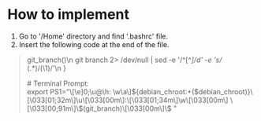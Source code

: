 # How to implement
1) Go to '/Home' directory and find '.bashrc' file.
2) Insert the following code at the end of the file.

> git_branch()\n
>   git branch 2> /dev/null | sed -e '/^[^*]/d' -e 's/* \(.*\)/(\1)/'\n
> }
> <div># Terminal Prompt:</div>
> <div>export PS1="\[\e]0;\u@\h: \w\a\]${debian_chroot:+($debian_chroot)}\[\033[01;32m\]\u\[\033[00m\]:\[\033[01;34m\]\w\[\033[00m\] \[\033[00;91m\]\$(git_branch)\[\033[00m\]\$ "</div>
